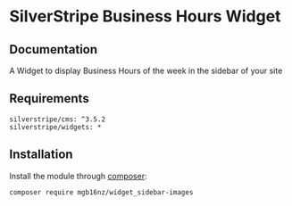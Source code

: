 # SilverStripe Business Hours Widget

## Documentation
A Widget to display Business Hours of the week in the sidebar of your site

## Requirements

```
silverstripe/cms: ^3.5.2
silverstripe/widgets: *
```

## Installation

Install the module through [composer](http://getcomposer.org):

```
composer require mgb16nz/widget_sidebar-images
```


